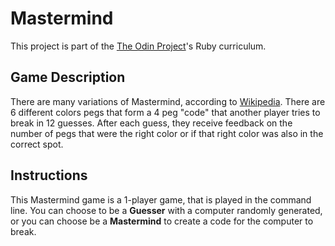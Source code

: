 # Mastermind
This project is part of the [The Odin Project](https://www.theodinproject.com/paths/full-stack-ruby-on-rails/courses/ruby-programming/lessons/mastermind)'s Ruby curriculum. 

## Game Description
There are many variations of Mastermind, according to [Wikipedia](https://en.wikipedia.org/wiki/Mastermind_(board_game)). There are 6 different colors pegs that form a 4 peg "code" that another player tries to break in 12 guesses. After each guess, they receive feedback on the number of pegs that were the right color or if that right color was also in the correct spot. 

## Instructions
This Mastermind game is a 1-player game, that is played in the command line. You can choose to be a **Guesser** with a computer randomly generated, or you can choose be a **Mastermind** to create a code for the computer to break.
